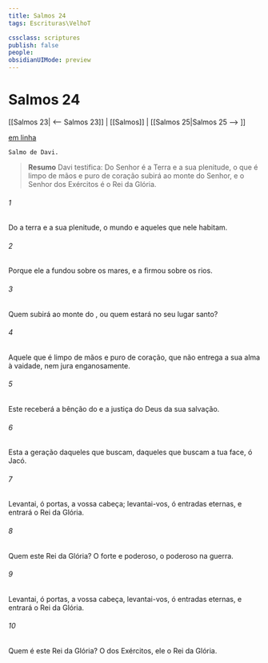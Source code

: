 ```yaml
---
title: Salmos 24
tags: Escrituras\VelhoT

cssclass: scriptures
publish: false
people:
obsidianUIMode: preview
---
```


# Salmos 24
[[Salmos 23| <-- Salmos 23]] | [[Salmos]] | [[Salmos 25|Salmos 25 --> ]]

[em linha](https://churchofjesuschrist.org/study/scriptures/ot/ps/24?lang=por)

```
Salmo de Davi.
```

> __Resumo__
Davi testifica: Do Senhor é a Terra e a sua plenitude, o que é limpo de mãos e puro de coração subirá ao monte do Senhor, e o Senhor dos Exércitos é o Rei da Glória.

###### 1 
Do   a terra e a sua plenitude, o mundo e aqueles que nele habitam.

###### 2 
Porque ele a fundou sobre os mares, e a firmou sobre os rios.

###### 3 
Quem subirá ao monte do , ou quem estará no seu lugar santo?

###### 4 
Aquele que é limpo de mãos e puro de coração, que não entrega a sua alma à vaidade, nem jura enganosamente.

###### 5 
Este receberá a bênção do  e a justiça do Deus da sua salvação.

###### 6 
Esta  a geração daqueles que buscam, daqueles que buscam a tua face, ó  Jacó. 

###### 7 
Levantai, ó portas, a vossa cabeça; levantai-vos, ó entradas eternas, e entrará o Rei da Glória.

###### 8 
Quem  este Rei da Glória? O  forte e poderoso, o  poderoso na guerra.

###### 9 
Levantai, ó portas, a vossa cabeça, levantai-vos, ó entradas eternas, e entrará o Rei da Glória.

###### 10 
Quem é este Rei da Glória? O  dos Exércitos, ele  o Rei da Glória. 

